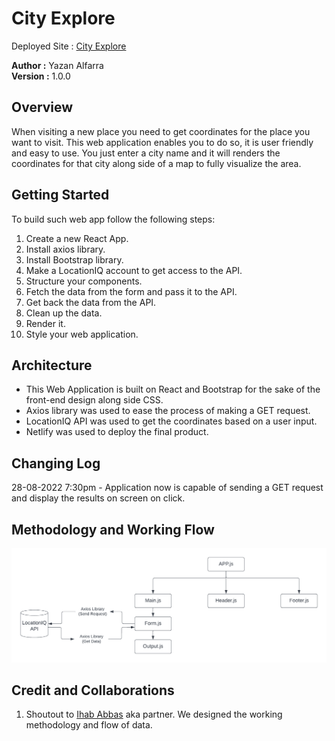 # City Explore

Deployed Site : [City Explore](https://cute-queijadas-fd176c.netlify.app/)

**Author :** Yazan Alfarra  
**Version :** 1.0.0

## Overview

When visiting a new place you need to get coordinates for the place you want to visit. This web application enables you to do so, it is user friendly and easy to use. You just enter a city name and it will renders the coordinates for that city along side of  a map to fully visualize the area.

## Getting Started

To build such web app follow the following steps:

1. Create a new React App.
2. Install axios library.
3. Install Bootstrap library.
4. Make a LocationIQ account to get access to the API.
5. Structure your components.
6. Fetch the data from the form and pass it to the API.
7. Get back the data from the API.
8. Clean up the data.
9. Render it.
10. Style your web application.

## Architecture

- This Web Application is built on React and Bootstrap for the sake of the front-end design along side CSS.
- Axios library was used to ease the process of making a GET request.
- LocationIQ API was used to get the coordinates based on a user input.
- Netlify was used to deploy the final product.

## Changing Log

28-08-2022 7:30pm - Application now is capable of sending a GET request and display the results on screen on click.

## Methodology and Working Flow

![Methodology and Work Flow](./workFlow.png)

## Credit and Collaborations

1. Shoutout to [Ihab Abbas](https://github.com/ihababbas) aka partner. We designed the working methodology and flow of data.
